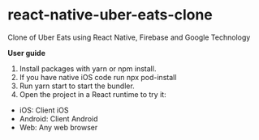# react-native-uber-eats-clone
Clone of Uber Eats using React Native, Firebase and Google Technology

**User guide**
1. Install packages with yarn or npm install.
2. If you have native iOS code run npx pod-install
3. Run yarn start to start the bundler.
4. Open the project in a React runtime to try it:
 - iOS: Client iOS
 - Android: Client Android
 - Web: Any web browser
